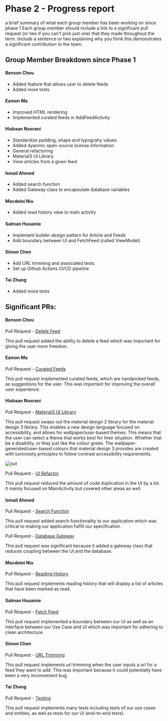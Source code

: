 # Phase 2 - Progress report

a brief summary of what each group member has been working on since phase 1
Each group member should include a link to a significant pull request (or two if you can't pick just one) that they made throughout the term. Include a sentence or two explaining why you think this demonstrates a significant contribution to the team.

## Group Member Breakdown since Phase 1

#### Benson Chou
- Added feature that allows user to delete feeds
- Added more tests

#### Eamon Ma
- Improved HTML rendering
- Implemented curated feeds in AddFeedActivity

#### Hisbaan Noorani
- Standardize padding, shape and typograhy values
- Added dyanmic open-source license information
- General refactoring
- Material3 UI Library
- View articles from a given feed

#### Ismail Ahmed
- Added search function
- Added Gateway class to encapsulate database variables

#### Macdeini Niu
- Added read history view to main activity

#### Salman Husainie
- Implement builder design pattern for Article and Feeds
- Add boundary between UI and FetchFeed (called ViewModel)

#### Simon Chen
- Add URL trimming and associated tests.
- Set up Github Actions CI/CD pipeline

#### Tai Zhang
- Added more tests

## Significant PRs:

#### Benson Chou

Pull Request - [Delete Feed](https://github.com/tminions/binocularss/pull/20)

This pull request added the ability to delete a feed which was important for giving the user more freedom.

#### **Eamon Ma**

Pull Request - [Curated Feeds](https://github.com/tminions/binocularss/pull/33)

This pull request implemented curated feeds, which are handpicked feeds, as suggestions for the user. This was important for improving the overall user experience.  

#### **Hisbaan Noorani**

Pull Request - [Material3 UI Library](https://github.com/tminions/binocularss/pull/29)

This pull request swaps out the material design 2 library for the material design 3 library. This enables a new design language focused on accessibility, and allows for wallpaper/user-based themes. This means that the user can select a theme that works best for their situation. Whether that be a disability, or they just like the colour green. The wallpaper-generated/user-based colours that material design 3 provides are created with luminosity principles to follow contrast accessibility requirements.

![out](https://user-images.githubusercontent.com/34548959/144769819-50678085-0da2-4e52-90fd-eb3cc1a25ea0.png)

Pull Request - [UI Refactor](https://github.com/tminions/binocularss/pull/37)

This pull request reduced the amount of code duplication in the UI by a lot. It mainly focused on MainActivity but covered other areas as well.

#### **Ismail Ahmed**

Pull Request - [Search Function](https://github.com/tminions/binocularss/pull/23)

This pull request added search functionality to our application which was critical to making our application fulfill our specification. 

Pull Request - [Database Gateway](https://github.com/tminions/binocularss/pull/26)

This pull request was significant because it added a gateway class that reduces coupling between the UI and the database. 

#### **Macdeini Niu**

Pull Request - [Reading History](https://github.com/tminions/binocularss/pull/22)

This pull request implements reading history that will display a list of articles that have been marked as read.  

#### **Salman Husainie**

Pull Request - [Fetch Feed](https://github.com/tminions/binocularss/pull/30)

This pull request implemented a boundary between our UI as well as an interface between our Use Case and UI which was important for adhering to clean architecture.


#### **Simon Chen**

Pull Request - [URL Trimming](https://github.com/tminions/binocularss/pull/19)

This pull request implements url trimming when the user inputs a url for a feed they want to add. This was important because it could potentially have been a very inconvenient bug. 

#### **Tai Zhang**

Pull Request - [Testing](https://github.com/tminions/binocularss/pull/38)

This pull request implements many tests including tests of our use cases and entities, as well as tests for our UI (end-to-end tests).

